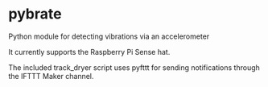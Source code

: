 # pybrate
Python module for detecting vibrations via an accelerometer

It currently supports the Raspberry Pi Sense hat. 

The included track_dryer script uses pyfttt for sending
notifications through the IFTTT Maker channel.
